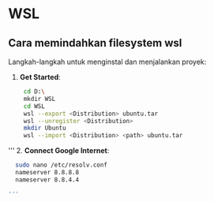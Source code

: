 # WSL
## Cara memindahkan filesystem wsl
Langkah-langkah untuk menginstal dan menjalankan proyek:

1. **Get Started**:
   ```bash
    cd D:\
    mkdir WSL
    cd WSL
    wsl --export <Distribution> ubuntu.tar
    wsl --unregister <Distribution>
    mkdir Ubuntu
    wsl --import <Distribution> <path> ubuntu.tar

'''
2. **Connect Google Internet**:
 ```bash
   sudo nano /etc/resolv.conf
   nameserver 8.8.8.8
   nameserver 8.8.4.4

'''
